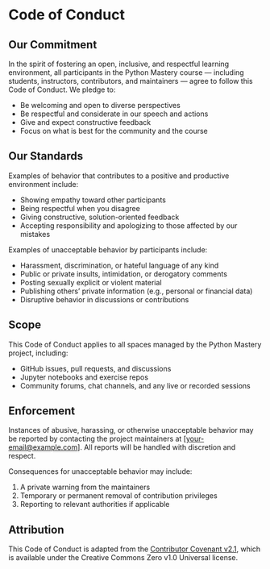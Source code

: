 # Code of Conduct

## Our Commitment

In the spirit of fostering an open, inclusive, and respectful learning environment, all participants in the Python Mastery course — including students, instructors, contributors, and maintainers — agree to follow this Code of Conduct. We pledge to:

- Be welcoming and open to diverse perspectives  
- Be respectful and considerate in our speech and actions  
- Give and expect constructive feedback  
- Focus on what is best for the community and the course  

## Our Standards

Examples of behavior that contributes to a positive and productive environment include:

- Showing empathy toward other participants  
- Being respectful when you disagree  
- Giving constructive, solution-oriented feedback  
- Accepting responsibility and apologizing to those affected by our mistakes  

Examples of unacceptable behavior by participants include:

- Harassment, discrimination, or hateful language of any kind  
- Public or private insults, intimidation, or derogatory comments  
- Posting sexually explicit or violent material  
- Publishing others’ private information (e.g., personal or financial data)  
- Disruptive behavior in discussions or contributions  

## Scope

This Code of Conduct applies to all spaces managed by the Python Mastery project, including:

- GitHub issues, pull requests, and discussions  
- Jupyter notebooks and exercise repos  
- Community forums, chat channels, and any live or recorded sessions  

## Enforcement

Instances of abusive, harassing, or otherwise unacceptable behavior may be reported by contacting the project maintainers at [your-email@example.com]. All reports will be handled with discretion and respect.

Consequences for unacceptable behavior may include:

1. A private warning from the maintainers  
2. Temporary or permanent removal of contribution privileges  
3. Reporting to relevant authorities if applicable  

## Attribution

This Code of Conduct is adapted from the [Contributor Covenant v2.1](https://www.contributor-covenant.org/version/2/1/code_of_conduct/), which is available under the Creative Commons Zero v1.0 Universal license.  
